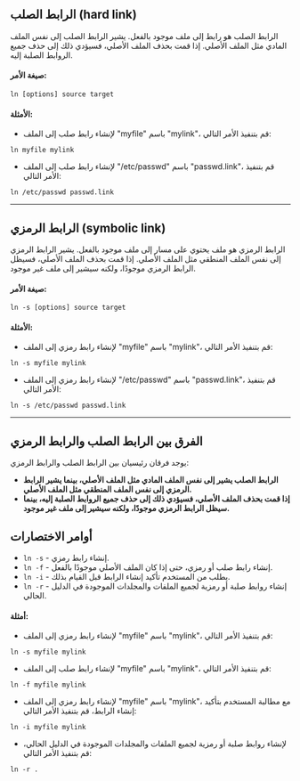 ## **الرابط الصلب (hard link)**

الرابط الصلب هو رابط إلى ملف موجود بالفعل. يشير الرابط الصلب إلى نفس الملف المادي مثل الملف الأصلي. إذا قمت بحذف الملف الأصلي، فسيؤدي ذلك إلى حذف جميع الروابط الصلبة إليه.

#### **صيغة الأمر:**

```
ln [options] source target
```

#### **الأمثلة:**

* لإنشاء رابط صلب إلى الملف "myfile" باسم "mylink"، قم بتنفيذ الأمر التالي:

```
ln myfile mylink
```

* لإنشاء رابط صلب إلى الملف "/etc/passwd" باسم "passwd.link"، قم بتنفيذ الأمر التالي:

```
ln /etc/passwd passwd.link
```

---

## **الرابط الرمزي (symbolic link)**

الرابط الرمزي هو ملف يحتوي على مسار إلى ملف موجود بالفعل. يشير الرابط الرمزي إلى نفس الملف المنطقي مثل الملف الأصلي. إذا قمت بحذف الملف الأصلي، فسيظل الرابط الرمزي موجودًا، ولكنه سيشير إلى ملف غير موجود.

#### **صيغة الأمر:**

```
ln -s [options] source target
```

#### **الأمثلة:**

* لإنشاء رابط رمزي إلى الملف "myfile" باسم "mylink"، قم بتنفيذ الأمر التالي:

```
ln -s myfile mylink
```

* لإنشاء رابط رمزي إلى الملف "/etc/passwd" باسم "passwd.link"، قم بتنفيذ الأمر التالي:

```
ln -s /etc/passwd passwd.link
```

---

## **الفرق بين الرابط الصلب والرابط الرمزي**

يوجد فرقان رئيسيان بين الرابط الصلب والرابط الرمزي:

* **الرابط الصلب يشير إلى نفس الملف المادي مثل الملف الأصلي، بينما يشير الرابط الرمزي إلى نفس الملف المنطقي مثل الملف الأصلي.**
* **إذا قمت بحذف الملف الأصلي، فسيؤدي ذلك إلى حذف جميع الروابط الصلبة إليه، بينما سيظل الرابط الرمزي موجودًا، ولكنه سيشير إلى ملف غير موجود.**

## **أوامر الاختصارات**

* `ln -s` - إنشاء رابط رمزي.
* `ln -f` - إنشاء رابط صلب أو رمزي، حتى إذا كان الملف الأصلي موجودًا بالفعل.
* `ln -i` - يطلب من المستخدم تأكيد إنشاء الرابط قبل القيام بذلك.
* `ln -r` - إنشاء روابط صلبة أو رمزية لجميع الملفات والمجلدات الموجودة في الدليل الحالي.

#### **أمثلة:**

* لإنشاء رابط رمزي إلى الملف "myfile" باسم "mylink"، قم بتنفيذ الأمر التالي:

```
ln -s myfile mylink
```

* لإنشاء رابط صلب إلى الملف "myfile" باسم "mylink"، قم بتنفيذ الأمر التالي:

```
ln -f myfile mylink
```

* لإنشاء رابط رمزي إلى الملف "myfile" باسم "mylink"، مع مطالبة المستخدم بتأكيد إنشاء الرابط، قم بتنفيذ الأمر التالي:

```
ln -i myfile mylink
```

* لإنشاء روابط صلبة أو رمزية لجميع الملفات والمجلدات الموجودة في الدليل الحالي، قم بتنفيذ الأمر التالي:

```
ln -r .
```